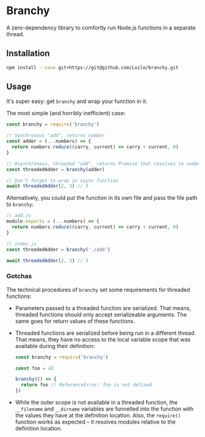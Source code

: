 # Branchy

A zero-dependency library to comfortly run Node.js functions in a separate thread.

## Installation

```bash
npm install --save git+https://git@github.com/Loilo/branchy.git
```

## Usage
It's super easy: get `branchy` and wrap your function in it.

The most simple (and horribly inefficient) case:

```javascript
const branchy = require('branchy')

// Synchronous "add", returns number
const adder = (...numbers) => {
  return numbers.reduce((carry, current) => carry + current, 0)
}

// Asynchronous, threaded "add", returns Promise that resolves to number
const threadedAdder = branchy(adder)

// Don't forget to wrap in async function
await threadedAdder(2, 3) // 5
```

Alternatively, you could put the function in its own file and pass the file path to `branchy`:

```javascript
// add.js
module.exports = (...numbers) => {
  return numbers.reduce((carry, current) => carry + current, 0)
}

// index.js
const threadedAdder = branchy('./add')

await threadedAdder(2, 3) // 5
```

### Gotchas
The technical procedures of `branchy` set some requirements for threaded functions:

* Parameters passed to a threaded function are serialized. That means, threaded functions should only accept serializeable arguments. The same goes for return values of these functions.
* Threaded functions are serialized before being run in a different thread. That means, they have no access to the local variable scope that was available during their definition:

  ```javascript
  const branchy = require('branchy')

  const foo = 42

  branchy(() => {
    return foo // ReferenceError: foo is not defined
  })
  ```
* While the outer scope is not available in a threaded function, the `__filename` and `__dirname` variables are funnelled into the function with the values they have at the definition location.
  Also, the `require()` function works as expected – it resolves modules relative to the definition location.
